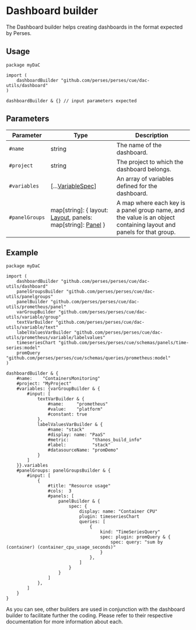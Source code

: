 # Dashboard builder

The Dashboard builder helps creating dashboards in the format expected by Perses.

## Usage

```cue
package myDaC

import (
	dashboardBuilder "github.com/perses/perses/cue/dac-utils/dashboard"
)

dashboardBuilder & {} // input parameters expected
```

## Parameters

| Parameter      | Type                                                                                                                                   | Description                                                                                                         |
|----------------|----------------------------------------------------------------------------------------------------------------------------------------|---------------------------------------------------------------------------------------------------------------------|
| `#name`        | string                                                                                                                                 | The name of the dashboard.                                                                                          |
| `#project`     | string                                                                                                                                 | The project to which the dashboard belongs.                                                                         |
| `#variables`   | [...[VariableSpec](../../api/variable.md#dashboard-level)]                                                                             | An array of variables defined for the dashboard.                                                                    |
| `#panelGroups` | map[string]: { layout: [Layout](../../api/dashboard.md#layout-specification), panels: map[string]: [Panel](../../api/dashboard.md#panel-specification) } | A map where each key is a panel group name, and the value is an object containing layout and panels for that group. |

## Example

```cue
package myDaC

import (
	dashboardBuilder "github.com/perses/perses/cue/dac-utils/dashboard"
	panelGroupsBuilder "github.com/perses/perses/cue/dac-utils/panelgroups"
	panelBuilder "github.com/perses/perses/cue/dac-utils/prometheus/panel"
	varGroupBuilder "github.com/perses/perses/cue/dac-utils/variable/group"
	textVarBuilder "github.com/perses/perses/cue/dac-utils/variable/text"
	labelValuesVarBuilder "github.com/perses/perses/cue/dac-utils/prometheus/variable/labelvalues"
	timeseriesChart "github.com/perses/perses/cue/schemas/panels/time-series:model"
	promQuery "github.com/perses/perses/cue/schemas/queries/prometheus:model"
)

dashboardBuilder & {
	#name:    "ContainersMonitoring"
	#project: "MyProject"
	#variables: {varGroupBuilder & {
		#input: [
			textVarBuilder & {
				#name:     "prometheus"
				#value:    "platform"
				#constant: true
			},
			labelValuesVarBuilder & {
				#name: "stack"
				#display: name: "PaaS"
				#metric:         "thanos_build_info"
				#label:          "stack"
				#datasourceName: "promDemo"
			}
		]
	}}.variables
	#panelGroups: panelGroupsBuilder & {
		#input: [
			{
				#title: "Resource usage"
				#cols:  3
				#panels: [
					panelBuilder & {
						spec: {
							display: name: "Container CPU"
							plugin: timeseriesChart
							queries: [
								{
									kind: "TimeSeriesQuery"
									spec: plugin: promQuery & {
										spec: query: "sum by (container) (container_cpu_usage_seconds)"
									}
								},
							]
						}
					}
				]
			},
		]
	}
}
```

As you can see, other builders are used in conjunction with the dashboard builder to facilitate further the coding.
Please refer to their respective documentation for more information about each.
